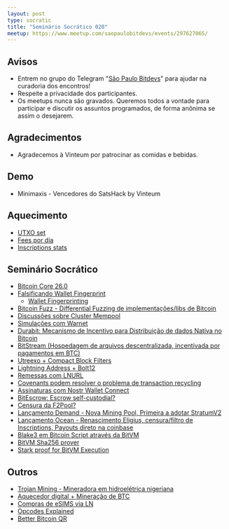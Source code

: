```yaml
---
layout: post
type: socratic
title: "Seminário Socrático 020"
meetup: https://www.meetup.com/saopaulobitdevs/events/297627065/
---
```


## Avisos

- Entrem no grupo do Telegram "[São Paulo Bitdevs](https://t.me/joinchat/lHusQ1bV9fUyNDY5)" para ajudar na curadoria dos encontros!
- Respeite a privacidade dos participantes.
- Os meetups nunca são gravados. Queremos todos a vontade para participar e discutir os assuntos programados, de forma anônima se assim o desejarem.

## Agradecimentos

- Agradecemos à Vinteum por patrocinar as comidas e bebidas.

## Demo

* Minimaxis - Vencedores do SatsHack by Vinteum

## Aquecimento

* [UTXO set](https://txstats.com/d/000000054/utxo-set-repartition-by-output-type?orgId=1)
* [Fees por dia](https://transactionfee.info/charts/fees-per-day-btc/)
* [Inscriptions stats](https://dune.com/dgtl_assets/bitcoin-ordinals-analysis)

## Seminário Socrático

* [Bitcoin Core 26.0](https://lists.linuxfoundation.org/pipermail/bitcoin-core-dev/2023-December/000131.html)
* [Falsificando Wallet Fingerprint](https://gitlab.com/-/snippets/3611229)
    * [Wallet Fingerprinting](https://ishaana.com/blog/wallet_fingerprinting/)
* [Bitcoin Fuzz - Differential Fuzzing de implementações/libs de Bitcoin](https://delvingbitcoin.org/t/differential-fuzzing-of-bitcoin-implementations/208/3)
* [Discussões sobre Cluster Mempool](https://delvingbitcoin.org/c/implementation/wg-cluster-mempool/9)
* [Simulações com Warnet](https://delvingbitcoin.org/t/warnet-simulations/232)
* [Durabit: Mecanismo de Incentivo para Distribuição de dados Nativa no Bitcoin](https://github.com/4de67a207019fd4d855ef0a188b4519c/Durabit/blob/main/Durabit%20-%20A%20Bitcoin-native%20Incentive%20Mechanism%20for%20Data%20Distribution.pdf)
* [BitStream (Hospedagem de arquivos descentralizada, incentivada por pagamentos em BTC)](https://robinlinus.com/bitstream.pdf)
* [Utreexo + Compact Block Filters](https://twitter.com/erik17192799/status/1730614545452863497)
* [Lightning Address + Bolt12](https://lists.linuxfoundation.org/pipermail/lightning-dev/2023-November/004204.html)
* [Remessas com LNURL](https://github.com/lnurl/luds/pull/251)
* [Covenants podem resolver o problema de transaction recycling](https://lists.linuxfoundation.org/pipermail/bitcoin-dev/2023-October/022093.html)
* [Assinaturas com Nostr Wallet Connect](https://blog.mutinywallet.com/solving-subscriptions-on-bitcoin-one-zap-at-a-time/)
* [BitEscrow: Escrow self-custodial?](https://stacker.news/items/300057)
* [Censura da F2Pool?](https://b10c.me/observations/08-missing-sanctioned-transactions)
* [Lançamento Demand - Nova Mining Pool, Primeira a adotar StratumV2](https://bitcoinmagazine.com/business/demand-launches-worlds-first-stratum-v2-bitcoin-mining-pool?ref=nobsbitcoin.com)
* [Lançamento Ocean - Renascimento Eligius, censura/filtro de Inscriptions, Payouts direto na coinbase](https://bitcoinmagazine.com/technical/an-ocean-launch-post-mortem)
* [Blake3 em Bitcoin Script através da BitVM](https://lists.linuxfoundation.org/pipermail/bitcoin-dev/2023-November/022154.html)
* [BitVM Sha256 prover](https://twitter.com/super_testnet/status/1726772975544807913)
* [Stark proof for BitVM Execution](https://github.com/neocarmack/STARK/blob/main/STARK%20proof%20for%20BitVM%20circuit%20execution.pdf)

## Outros

* [Trojan Mining - Mineradora em hidroelétrica nigeriana](https://www.forbes.com/sites/digital-assets/2023/11/20/nigerian-bitcoin-miner-trojan-mining-launch-500kw-hydro-mining-site/?sh=471176eb5e22)
* [Aquecedor digital + Mineração de BTC](https://twitter.com/mintgreenhq/status/1722403608983937176)
* [Compras de eSIMS via LN](https://www.lnesim.com/)
* [Opcodes Explained](https://opcodeexplained.com/opcodes/)
* [Better Bitcoin QR](https://www.nobsbitcoin.com/bbqr-better-bitcoin-qr/)